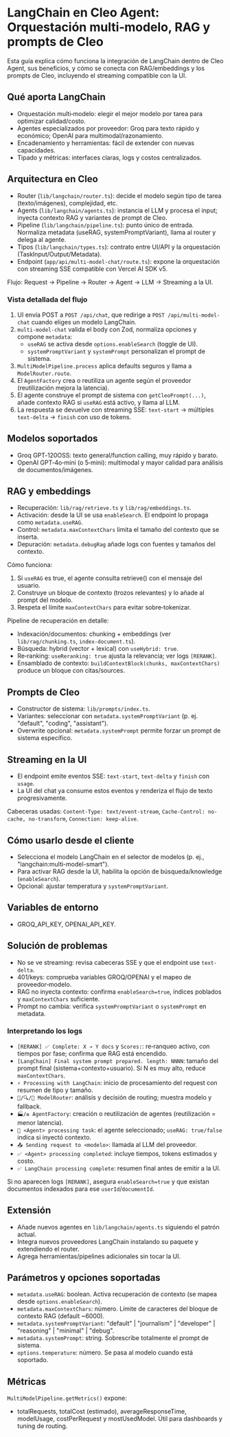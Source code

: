 # LangChain en Cleo Agent: Orquestación multi‑modelo, RAG y prompts de Cleo

Esta guía explica cómo funciona la integración de LangChain dentro de Cleo Agent, sus beneficios, y cómo se conecta con RAG/embeddings y los prompts de Cleo, incluyendo el streaming compatible con la UI.

## Qué aporta LangChain
- Orquestación multi‑modelo: elegir el mejor modelo por tarea para optimizar calidad/costo.
- Agentes especializados por proveedor: Groq para texto rápido y económico; OpenAI para multimodal/razonamiento.
- Encadenamiento y herramientas: fácil de extender con nuevas capacidades.
- Tipado y métricas: interfaces claras, logs y costos centralizados.

## Arquitectura en Cleo
- Router (`lib/langchain/router.ts`): decide el modelo según tipo de tarea (texto/imágenes), complejidad, etc.
- Agents (`lib/langchain/agents.ts`): instancia el LLM y procesa el input; inyecta contexto RAG y variantes de prompt de Cleo.
- Pipeline (`lib/langchain/pipeline.ts`): punto único de entrada. Normaliza metadata (useRAG, systemPromptVariant), llama al router y delega al agente.
- Tipos (`lib/langchain/types.ts`): contrato entre UI/API y la orquestación (TaskInput/Output/Metadata).
- Endpoint (`app/api/multi-model-chat/route.ts`): expone la orquestación con streaming SSE compatible con Vercel AI SDK v5.

Flujo: Request → Pipeline → Router → Agent → LLM → Streaming a la UI.

### Vista detallada del flujo
1) UI envía POST a `POST /api/chat`, que redirige a `POST /api/multi-model-chat` cuando eliges un modelo LangChain.
2) `multi-model-chat` valida el body con Zod, normaliza opciones y compone `metadata`:
	- `useRAG` se activa desde `options.enableSearch` (toggle de UI).
	- `systemPromptVariant` y `systemPrompt` personalizan el prompt de sistema.
3) `MultiModelPipeline.process` aplica defaults seguros y llama a `ModelRouter.route`.
4) El `AgentFactory` crea o reutiliza un agente según el proveedor (reutilización mejora la latencia).
5) El agente construye el prompt de sistema con `getCleoPrompt(...)`, añade contexto RAG si `useRAG` está activo, y llama al LLM.
6) La respuesta se devuelve con streaming SSE: `text-start` → múltiples `text-delta` → `finish` con uso de tokens.

## Modelos soportados
- Groq GPT‑120OSS: texto general/function calling, muy rápido y barato.
- OpenAI GPT‑4o‑mini (o 5‑mini): multimodal y mayor calidad para análisis de documentos/imágenes.

## RAG y embeddings
- Recuperación: `lib/rag/retrieve.ts` y `lib/rag/embeddings.ts`.
- Activación: desde la UI se usa `enableSearch`. El endpoint lo propaga como `metadata.useRAG`.
- Control: `metadata.maxContextChars` limita el tamaño del contexto que se inserta.
- Depuración: `metadata.debugRag` añade logs con fuentes y tamaños del contexto.

Cómo funciona:
1) Si `useRAG` es true, el agente consulta retrieve() con el mensaje del usuario.
2) Construye un bloque de contexto (trozos relevantes) y lo añade al prompt del modelo.
3) Respeta el límite `maxContextChars` para evitar sobre‑tokenizar.

Pipeline de recuperación en detalle:
- Indexación/documentos: chunking + embeddings (ver `lib/rag/chunking.ts`, `index-document.ts`).
- Búsqueda: hybrid (vector + lexical) con `useHybrid: true`.
- Re‑ranking: `useReranking: true` ajusta la relevancia; ver logs `[RERANK]`.
- Ensamblado de contexto: `buildContextBlock(chunks, maxContextChars)` produce un bloque con citas/sources.

## Prompts de Cleo
- Constructor de sistema: `lib/prompts/index.ts`.
- Variantes: seleccionar con `metadata.systemPromptVariant` (p. ej. "default", "coding", "assistant").
- Overwrite opcional: `metadata.systemPrompt` permite forzar un prompt de sistema específico.

## Streaming en la UI
- El endpoint emite eventos SSE: `text-start`, `text-delta` y `finish` con `usage`.
- La UI del chat ya consume estos eventos y renderiza el flujo de texto progresivamente.

Cabeceras usadas: `Content-Type: text/event-stream`, `Cache-Control: no-cache, no-transform`, `Connection: keep-alive`.

## Cómo usarlo desde el cliente
- Selecciona el modelo LangChain en el selector de modelos (p. ej., "langchain:multi-model-smart").
- Para activar RAG desde la UI, habilita la opción de búsqueda/knowledge (`enableSearch`).
- Opcional: ajustar temperatura y `systemPromptVariant`.

## Variables de entorno
- GROQ_API_KEY, OPENAI_API_KEY.

## Solución de problemas
- No se ve streaming: revisa cabeceras SSE y que el endpoint use `text-delta`.
- 401/keys: comprueba variables GROQ/OPENAI y el mapeo de proveedor‑modelo.
- RAG no inyecta contexto: confirma `enableSearch=true`, índices poblados y `maxContextChars` suficiente.
- Prompt no cambia: verifica `systemPromptVariant` o `systemPrompt` en metadata.

### Interpretando los logs
- `[RERANK] ✅ Complete: X → Y docs` y `Scores:`: re‑ranqueo activo, con tiempos por fase; confirma que RAG está encendido.
- `[LangChain] Final system prompt prepared. length: NNNN`: tamaño del prompt final (sistema+contexto+usuario). Si N es muy alto, reduce `maxContextChars`.
- `⚡ Processing with LangChain`: inicio de procesamiento del request con resumen de tipo y tamaño.
- `🧭/🔍/🎯 ModelRouter`: análisis y decisión de routing; muestra modelo y fallback.
- `🏭/♻️ AgentFactory`: creación o reutilización de agentes (reutilización = menor latencia).
- `🚀 <Agent> processing task`: el agente seleccionado; `useRAG: true/false` indica si inyectó contexto.
- `📤 Sending request to <modelo>`: llamada al LLM del proveedor.
- `✅ <Agent> processing completed`: incluye tiempos, tokens estimados y costo.
- `✅ LangChain processing complete`: resumen final antes de emitir a la UI.

Si no aparecen logs `[RERANK]`, asegura `enableSearch=true` y que existan documentos indexados para ese `userId`/`documentId`.

## Extensión
- Añade nuevos agentes en `lib/langchain/agents.ts` siguiendo el patrón actual.
- Integra nuevos proveedores LangChain instalando su paquete y extendiendo el router.
- Agrega herramientas/pipelines adicionales sin tocar la UI.

## Parámetros y opciones soportadas
- `metadata.useRAG`: boolean. Activa recuperación de contexto (se mapea desde `options.enableSearch`).
- `metadata.maxContextChars`: número. Límite de caracteres del bloque de contexto RAG (default ~6000).
- `metadata.systemPromptVariant`: "default" | "journalism" | "developer" | "reasoning" | "minimal" | "debug".
- `metadata.systemPrompt`: string. Sobrescribe totalmente el prompt de sistema.
- `options.temperature`: número. Se pasa al modelo cuando está soportado.

## Métricas
`MultiModelPipeline.getMetrics()` expone:
- totalRequests, totalCost (estimado), averageResponseTime, modelUsage, costPerRequest y mostUsedModel.
Útil para dashboards y tuning de routing.
